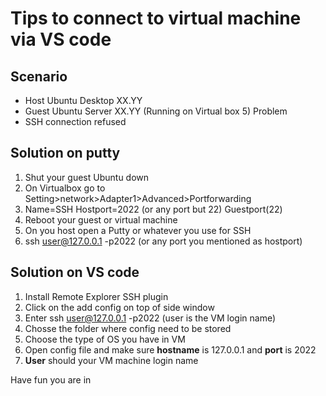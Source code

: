 # Tips to connect to virtual machine via VS code

## Scenario
- Host Ubuntu Desktop XX.YY
- Guest Ubuntu Server XX.YY (Running on Virtual box 5) Problem
- SSH connection refused

## Solution on putty
1. Shut your guest Ubuntu down
2. On Virtualbox go to Setting>network>Adapter1>Advanced>Portforwarding
3. Name=SSH Hostport=2022 (or any port but 22) Guestport(22)
4. Reboot your guest or virtual machine
5. On you host open a Putty or whatever you use for SSH
6. ssh user@127.0.0.1 -p2022 (or any port you mentioned as hostport)

## Solution on VS code
1. Install Remote Explorer SSH plugin
2. Click on the add config on top of side window
3. Enter ssh user@127.0.0.1 -p2022 (user is the VM login name)
4. Chosse the folder where config need to be stored
5. Choose the type of OS you have in VM
6. Open config file and make sure **hostname** is 127.0.0.1 and **port** is 2022
7. **User** should your VM machine login name

Have fun you are in
